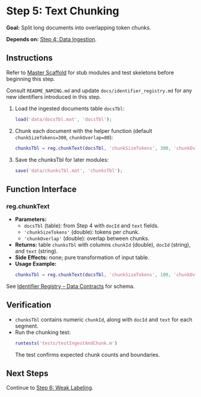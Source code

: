 # Step 5: Text Chunking

**Goal:** Split long documents into overlapping token chunks.

**Depends on:** [Step 4: Data Ingestion](step04_data_ingestion.md).

## Instructions
Refer to [Master Scaffold](master_scaffold.md) for stub modules and test skeletons before beginning this step.

Consult `README_NAMING.md` and update `docs/identifier_registry.md` for any new identifiers introduced in this step.

1. Load the ingested documents table `docsTbl`:
   ```matlab
   load('data/docsTbl.mat', 'docsTbl');
   ```
2. Chunk each document with the helper function (default `chunkSizeTokens=300`, `chunkOverlap=80`):
   ```matlab
   chunksTbl = reg.chunkText(docsTbl, 'chunkSizeTokens', 300, 'chunkOverlap', 80);
   ```
3. Save the chunksTbl for later modules:
   ```matlab
   save('data/chunksTbl.mat', 'chunksTbl');
   ```

## Function Interface

### reg.chunkText
- **Parameters:**
  - `docsTbl` (table): from Step 4 with `docId` and `text` fields.
  - `'chunkSizeTokens'` (double): tokens per chunk.
  - `'chunkOverlap'` (double): overlap between chunks.
- **Returns:** table `chunksTbl` with columns `chunkId` (double), `docId` (string), and `text` (string).
- **Side Effects:** none; pure transformation of input table.
- **Usage Example:**
  ```matlab
  chunksTbl = reg.chunkText(docsTbl, 'chunkSizeTokens', 100, 'chunkOverlap', 20);
  ```

See [Identifier Registry – Data Contracts](identifier_registry.md#data-contracts) for schema.


## Verification
- `chunksTbl` contains numeric `chunkId`, along with `docId` and `text` for each segment.
- Run the chunking test:
  ```matlab
  runtests('tests/testIngestAndChunk.m')
  ```
  The test confirms expected chunk counts and boundaries.

## Next Steps
Continue to [Step 6: Weak Labeling](step06_weak_labeling.md).
